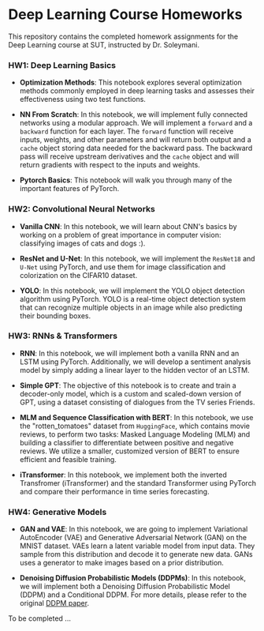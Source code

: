 # Deep Learning Course Homeworks

This repository contains the completed homework assignments for the Deep Learning course at SUT, instructed by Dr. Soleymani.


### HW1: Deep Learning Basics
- **Optimization Methods**: 
This notebook explores several optimization methods commonly employed in deep learning tasks and assesses their effectiveness using two test functions.

- **NN From Scratch**:
In this notebook, we will implement fully connected networks using a modular approach. We will implement a `forward` and a `backward` function for each layer. The `forward` function will receive inputs, weights, and other parameters and will return both output and a `cache` object storing data needed for the backward pass. The backward pass will receive upstream derivatives and the `cache` object and will return gradients with respect to the inputs and weights.

- **Pytorch Basics**:
This notebook will walk you through many of the important features of PyTorch.


### HW2: Convolutional Neural Networks
- **Vanilla CNN**: 
In this notebook, we will learn about CNN's basics by working on a problem of great importance in computer vision: classifying images of cats and dogs :).

- **ResNet and U-Net**:
In this notebook, we will implement the `ResNet18` and `U-Net` using PyTorch, and use them for image classification and colorization on the CIFAR10 dataset.

- **YOLO**:
In this notebook, we will implement the YOLO object detection algorithm using PyTorch. YOLO is a real-time object detection system that can recognize multiple objects in an image while also predicting their bounding boxes.


### HW3: RNNs & Transformers
- **RNN**:
In this notebook, we will implement both a vanilla RNN and an LSTM using PyTorch. Additionally, we will develop a sentiment analysis model by simply adding a linear layer to the hidden vector of an LSTM.

- **Simple GPT**:
The objective of this notebook is to create and train a decoder-only model, which is a custom and scaled-down version of GPT, using a dataset consisting of dialogues from the TV series Friends.

- **MLM and Sequence Classification with BERT**:
In this notebook, we use the "rotten_tomatoes" dataset from `HuggingFace`, which contains movie reviews, to perform two tasks: Masked Language Modeling (MLM) and building a classifier to differentiate between positive and negative reviews. We utilize a smaller, customized version of BERT to ensure efficient and feasible training.

- **iTransformer**:
In this notebook, we implement both the inverted Transfromer (iTransformer) and the standard Transformer using PyTorch and compare their performance in time series forecasting.


### HW4: Generative Models
- **GAN and VAE**:
In this notebook, we are going to implement Variational AutoEncoder (VAE) and Generative Adversarial Network (GAN) on the MNIST dataset. VAEs learn a latent variable model from input data. They sample from this distribution and decode it to generate new data. GANs uses a generator to make images based on a prior distribution.


- **Denoising Diffusion Probabilistic Models (DDPMs)**:
In this notebook, we will implement both a Denoising Diffusion Probabilistic Model (DDPM) and a Conditional DDPM. For more details, please refer to the original [DDPM paper](https://arxiv.org/pdf/2006.11239.pdf).

To be completed ...